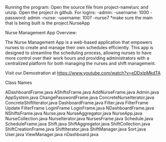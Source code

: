 Running the program: 
Open the source file from project-name\src and unzip. Open the project in github. 
For logins: 
  -admin: 
    -username: 1000
    -password: admin 
  -nurse: 
    -username: 1007
    -nurse7
*make sure the main that is being built is the project.NurseApp
    

Nurse Management App Overview:


The Nurse Management App is a web-based application that empowers nurses to create and manage their own schedules efficiently.
This app is designed to streamline the scheduling process, allowing nurses to have more control over their work hours and providing administrators with a 
centralized platform for both managing the nurses and shift management.

Visit our Demostration at https://www.youtube.com/watch?v=eDDxlpMkdTA


Class Names 

ADashboardFrame.java
AShiftsFrame.java
AddNurseFrame.java
Admin.java
AppSystem.java
ChangePasswordFrame.java
ConcreteNurseIterator.java
ConcreteShiftIterator.java
DashboardFrame.java
Filter.java
FilterFrame
Update FilterFrame
LoginFrame
LoginFrame.java
NDashboardFrame.java
NShiftsFrame.java
Nurse.java
NurseAggregator.java
NurseApp.java
NurseCollection.java
NurseIterator.java
NursesFrame.java
Schedule.java
ScheduleFrame.java
Shift.java
ShiftAggregator.java
ShiftCollection.java
ShiftCreationFrame.java
ShiftIterator.java
ShiftManager.java
Sort.java
User.java
ViewManager.java
nDashboard.java
